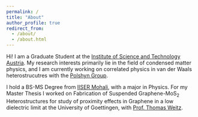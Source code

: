 ```yaml
---
permalink: /
title: "About"
author_profile: true
redirect_from: 
  - /about/
  - /about.html
---
```


Hi! I am a Graduate Student at the [Institute of Science and Technology Austria](https://ista.ac.at/en/home/). My research interests primarily lie in the field of condensed matter physics, and I am currently working on correlated physics in van der Waals heterostrucutres with the [Polshyn Group](https://polshynlab.com/).

I hold a BS-MS Degree from [IISER Mohali](https://www.iisermohali.ac.in/), with a major in Physics. For my Master Thesis I worked on Fabrication of Suspended Graphene-MoS$_2$ Heterostructures for study of proximity effects in Graphene in a low dielectric limit at the University of Goettingen, with [Prof. Thomas Weitz](https://www.uni-goettingen.de/en/617481.html).


